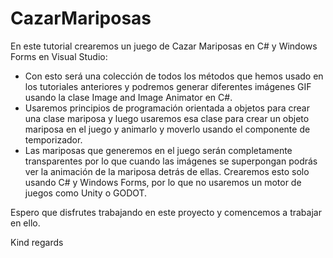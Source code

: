 # CazarMariposas

En este tutorial crearemos un juego de Cazar Mariposas en C# y Windows Forms en Visual Studio:

- Con esto será una colección de todos los métodos que hemos usado en los tutoriales anteriores y podremos generar diferentes imágenes GIF usando la clase Image and Image Animator en C#.
- Usaremos principios de programación orientada a objetos para crear una clase mariposa y luego usaremos esa clase para crear un objeto mariposa en el juego y animarlo y moverlo usando el componente de temporizador.
- Las mariposas que generemos en el juego serán completamente transparentes por lo que cuando las imágenes se superpongan podrás ver la animación de la mariposa detrás de ellas. Crearemos esto solo usando C# y Windows Forms, por lo que no usaremos un motor de juegos como Unity o GODOT.

Espero que disfrutes trabajando en este proyecto y comencemos a trabajar en ello.

Kind regards
